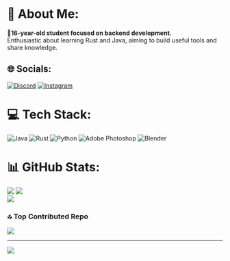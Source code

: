 # 💫 About Me:
🐰<b>16-year-old student focused on backend development.</b><br> Enthusiastic about learning Rust and Java, aiming to build useful tools and share knowledge. 


## 🌐 Socials:
[![Discord](https://img.shields.io/badge/Discord-%237289DA.svg?logo=discord&logoColor=white)](https://discord.gg/thinkerthk) [![Instagram](https://img.shields.io/badge/Instagram-%23E4405F.svg?logo=Instagram&logoColor=white)](https://instagram.com/VladislavTHK) 

# 💻 Tech Stack:
![Java](https://img.shields.io/badge/java-%23ED8B00.svg?style=for-the-badge&logo=openjdk&logoColor=white) ![Rust](https://img.shields.io/badge/rust-%23000000.svg?style=for-the-badge&logo=rust&logoColor=white) ![Python](https://img.shields.io/badge/python-3670A0?style=for-the-badge&logo=python&logoColor=ffdd54) ![Adobe Photoshop](https://img.shields.io/badge/adobe%20photoshop-%2331A8FF.svg?style=for-the-badge&logo=adobe%20photoshop&logoColor=white) ![Blender](https://img.shields.io/badge/blender-%23F5792A.svg?style=for-the-badge&logo=blender&logoColor=white)

# 📊 GitHub Stats:
![](https://github-readme-stats.vercel.app/api?username=VladTHK&theme=codeSTACKr&hide_border=true&include_all_commits=false&count_private=false)
![](https://nirzak-streak-stats.vercel.app/?user=VladTHK&theme=codeSTACKr&hide_border=true)<br/>
![](https://github-readme-stats.vercel.app/api/top-langs/?username=VladTHK&theme=codeSTACKr&hide_border=true&include_all_commits=false&count_private=false&layout=compact)


### 🔝 Top Contributed Repo
![](https://github-contributor-stats.vercel.app/api?username=VladTHK&limit=5&theme=dark&combine_all_yearly_contributions=true)

---
[![](https://visitcount.itsvg.in/api?id=VladTHK&icon=9&color=7)](https://visitcount.itsvg.in)
